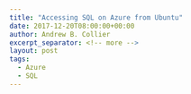 ```yaml
---
title: "Accessing SQL on Azure from Ubuntu"
date: 2017-12-20T08:00:00+00:00
author: Andrew B. Collier
excerpt_separator: <!-- more -->
layout: post
tags:
  - Azure
  - SQL
---
```


<!-- more -->

